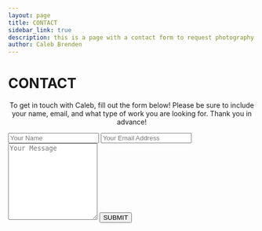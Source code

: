 ```yaml
---
layout: page
title: CONTACT
sidebar_link: true
description: this is a page with a contact form to request photography or videography services. this will send an email directly to caleb.
author: Caleb Brenden
---
```


<h1 class="page-title">CONTACT</h1>

<p align="center">To get in touch with Caleb, fill out the form below! Please be sure to include your name, email, and what type of work you are looking for. Thank you in advance!</p>


<form class="contact-form" action="https://formspree.io/caleb.brenden1@gmail.com"
      method="POST">
    <input type="text" name="name" placeholder="Your Name">
    <input type="email" name="_replyto" placeholder="Your Email Address">
    <textarea type="text" name="message" rows="10" placeholder="Your Message"></textarea>
    <input type="hidden" name="_subject" value="New Submission!">
    <input type="submit" value="SUBMIT">
</form>
